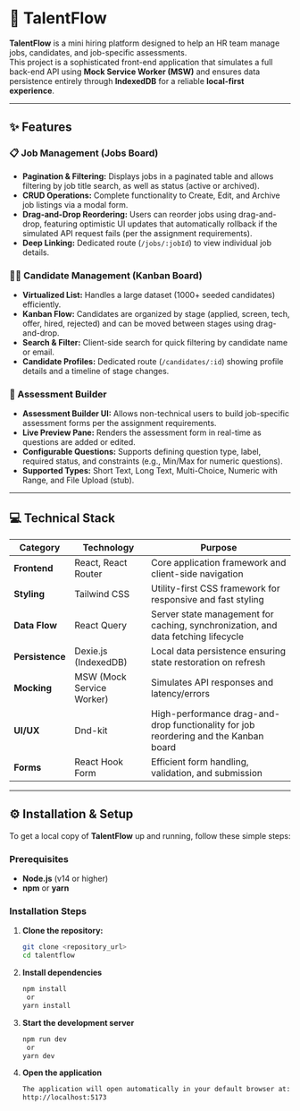 # 🚀 TalentFlow

**TalentFlow** is a mini hiring platform designed to help an HR team manage jobs, candidates, and job-specific assessments.  
This project is a sophisticated front-end application that simulates a full back-end API using **Mock Service Worker (MSW)** and ensures data persistence entirely through **IndexedDB** for a reliable **local-first experience**.

---

## ✨ Features

### 📋 Job Management (Jobs Board)
- **Pagination & Filtering:** Displays jobs in a paginated table and allows filtering by job title search, as well as status (active or archived).  
- **CRUD Operations:** Complete functionality to Create, Edit, and Archive job listings via a modal form.  
- **Drag-and-Drop Reordering:** Users can reorder jobs using drag-and-drop, featuring optimistic UI updates that automatically rollback if the simulated API request fails (per the assignment requirements).  
- **Deep Linking:** Dedicated route (`/jobs/:jobId`) to view individual job details.  

### 🧑‍💻 Candidate Management (Kanban Board)
- **Virtualized List:** Handles a large dataset (1000+ seeded candidates) efficiently.  
- **Kanban Flow:** Candidates are organized by stage (applied, screen, tech, offer, hired, rejected) and can be moved between stages using drag-and-drop.  
- **Search & Filter:** Client-side search for quick filtering by candidate name or email.  
- **Candidate Profiles:** Dedicated route (`/candidates/:id`) showing profile details and a timeline of stage changes.  

### 📝 Assessment Builder
- **Assessment Builder UI:** Allows non-technical users to build job-specific assessment forms per the assignment requirements.  
- **Live Preview Pane:** Renders the assessment form in real-time as questions are added or edited.  
- **Configurable Questions:** Supports defining question type, label, required status, and constraints (e.g., Min/Max for numeric questions).  
- **Supported Types:** Short Text, Long Text, Multi-Choice, Numeric with Range, and File Upload (stub).  

---

## 💻 Technical Stack

| **Category** | **Technology** | **Purpose** |
|---------------|----------------|--------------|
| **Frontend** | React, React Router | Core application framework and client-side navigation |
| **Styling** | Tailwind CSS | Utility-first CSS framework for responsive and fast styling |
| **Data Flow** | React Query | Server state management for caching, synchronization, and data fetching lifecycle |
| **Persistence** | Dexie.js (IndexedDB) | Local data persistence ensuring state restoration on refresh |
| **Mocking** | MSW (Mock Service Worker) | Simulates API responses and latency/errors |
| **UI/UX** | Dnd-kit | High-performance drag-and-drop functionality for job reordering and the Kanban board |
| **Forms** | React Hook Form | Efficient form handling, validation, and submission |

---

## ⚙️ Installation & Setup

To get a local copy of **TalentFlow** up and running, follow these simple steps:

### Prerequisites
- **Node.js** (v14 or higher)  
- **npm** or **yarn**

### Installation Steps
1. **Clone the repository:**
   ```bash
   git clone <repository_url>
   cd talentflow

2. **Install dependencies**
   ```bash
   npm install
    or
   yarn install

3. **Start the development server**
   ```bash
   npm run dev
    or
   yarn dev

5. **Open the application**
   ```bash
   The application will open automatically in your default browser at:
   http://localhost:5173
